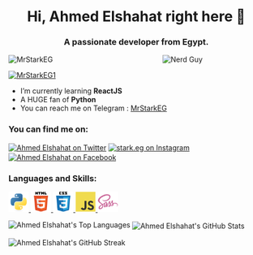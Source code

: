 <h1 align="center">Hi, Ahmed Elshahat right here 🥰</h1>
<h3 align="center">A passionate developer from Egypt.</h3>
<img align="right" alt="Nerd Guy" width="200" src="https://media.tenor.com/NOYF3f82b_gAAAAC/programmer.gif">

<p align="left"> <img src="https://komarev.com/ghpvc/?username=MrStarkEG&label=Profile%20views&color=0e75b6&style=flat" alt="MrStarkEG" /> </p>

<p align="left"> <a href="https://twitter.com/MrStarkEG1" target="blank"><img src="https://img.shields.io/twitter/follow/MrStarkEG1?logo=twitter&style=for-the-badge" alt="MrStarkEG1" /></a> </p>

- I’m currently learning **ReactJS**
- A HUGE fan of **Python**
- You can reach me on Telegram : <a href="https://t.me/MrStarkEG" target="blank">MrStarkEG</a>

<h3 align="left">You can find me on:</h3>
<p align="left">
<a href="https://twitter.com/MrStarkEG1" target="blank"><img align="center" src="https://raw.githubusercontent.com/rahuldkjain/github-profile-readme-generator/master/src/images/icons/Social/twitter.svg" alt="Ahmed Elshahat on Twitter" height="30" width="40" /></a>
<a href="https://www.instagram.com/stark.eg" target="blank"><img align="center" src="https://raw.githubusercontent.com/rahuldkjain/github-profile-readme-generator/master/src/images/icons/Social/instagram.svg" alt="stark.eg on Instagram" height="30" width="40" /></a>
<a href="https://www.facebook.com/MrStarkEG/" target="blank"><img align="center" src="https://raw.githubusercontent.com/rahuldkjain/github-profile-readme-generator/master/src/images/icons/Social/facebook.svg" alt="Ahmed Elshahat on Facebook" height="30" width="40" /></a>
</p>

<h3 align="left">Languages and Skills:</h3>
<p align="left">
<a href="https://www.python.org" target="_blank" rel="noreferrer">
    <img src="https://raw.githubusercontent.com/devicons/devicon/master/icons/python/python-original.svg" alt="Python" width="40" height="40"/>
</a>
<a href="https://www.w3.org/html/" target="_blank" rel="noreferrer">
    <img src="https://raw.githubusercontent.com/devicons/devicon/master/icons/html5/html5-original-wordmark.svg" alt="HTML5" width="40" height="40"/>
</a>
<a href="https://www.w3schools.com/css/" target="_blank" rel="noreferrer">
    <img src="https://raw.githubusercontent.com/devicons/devicon/master/icons/css3/css3-original-wordmark.svg" alt="CSS3" width="40" height="40"/>
</a>
<a href="https://developer.mozilla.org/en-US/docs/Web/JavaScript" target="_blank" rel="noreferrer">
    <img src="https://raw.githubusercontent.com/devicons/devicon/master/icons/javascript/javascript-original.svg" alt="JavaScript" width="40" height="40"/>
</a>
<a href="https://sass-lang.com" target="_blank" rel="noreferrer">
    <img src="https://raw.githubusercontent.com/devicons/devicon/master/icons/sass/sass-original.svg" alt="SASS" width="40" height="40"/>
</a>
</p>

<p><img align="left" src="https://github-readme-stats.vercel.app/api/top-langs?username=MrStarkEG&show_icons=true&locale=en&layout=compact" alt="Ahmed Elshahat's Top Languages" /></p>

<p>&nbsp;<img align="center" src="https://github-readme-stats.vercel.app/api?username=MrStarkEG" alt="Ahmed Elshahat's GitHub Stats" /></p>

<p><img align="center" src="https://github-readme-streak-stats.herokuapp.com/?user=MrStarkEG" alt="Ahmed Elshahat's GitHub Streak" /></p>
